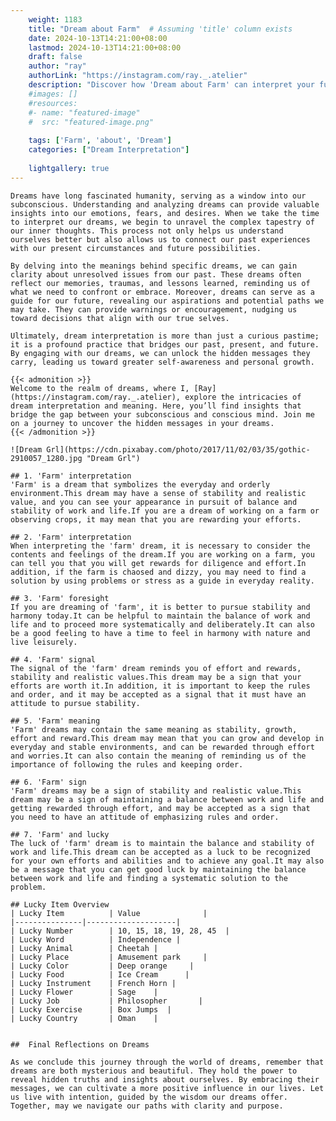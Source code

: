 ```yaml
---
    weight: 1183
    title: "Dream about Farm"  # Assuming 'title' column exists
    date: 2024-10-13T14:21:00+08:00
    lastmod: 2024-10-13T14:21:00+08:00
    draft: false
    author: "ray"
    authorLink: "https://instagram.com/ray._.atelier"
    description: "Discover how 'Dream about Farm' can interpret your future and uncover its significant meanings in your life."
    #images: []
    #resources:
    #- name: "featured-image"
    #  src: "featured-image.png"
    
    tags: ['Farm', 'about', 'Dream']
    categories: ["Dream Interpretation"]
    
    lightgallery: true
---
```

    
    Dreams have long fascinated humanity, serving as a window into our subconscious. Understanding and analyzing dreams can provide valuable insights into our emotions, fears, and desires. When we take the time to interpret our dreams, we begin to unravel the complex tapestry of our inner thoughts. This process not only helps us understand ourselves better but also allows us to connect our past experiences with our present circumstances and future possibilities.
    
    By delving into the meanings behind specific dreams, we can gain clarity about unresolved issues from our past. These dreams often reflect our memories, traumas, and lessons learned, reminding us of what we need to confront or embrace. Moreover, dreams can serve as a guide for our future, revealing our aspirations and potential paths we may take. They can provide warnings or encouragement, nudging us toward decisions that align with our true selves.
    
    Ultimately, dream interpretation is more than just a curious pastime; it is a profound practice that bridges our past, present, and future. By engaging with our dreams, we can unlock the hidden messages they carry, leading us toward greater self-awareness and personal growth.
    
    {{< admonition >}}
    Welcome to the realm of dreams, where I, [Ray](https://instagram.com/ray._.atelier), explore the intricacies of dream interpretation and meaning. Here, you’ll find insights that bridge the gap between your subconscious and conscious mind. Join me on a journey to uncover the hidden messages in your dreams.
    {{< /admonition >}}
    
    ![Dream Grl](https://cdn.pixabay.com/photo/2017/11/02/03/35/gothic-2910057_1280.jpg "Dream Grl")
    
    ## 1. 'Farm' interpretation
    'Farm' is a dream that symbolizes the everyday and orderly environment.This dream may have a sense of stability and realistic value, and you can see your appearance in pursuit of balance and stability of work and life.If you are a dream of working on a farm or observing crops, it may mean that you are rewarding your efforts.
    
    ## 2. 'Farm' interpretation
    When interpreting the 'farm' dream, it is necessary to consider the contents and feelings of the dream.If you are working on a farm, you can tell you that you will get rewards for diligence and effort.In addition, if the farm is chaosed and dizzy, you may need to find a solution by using problems or stress as a guide in everyday reality.
    
    ## 3. 'Farm' foresight
    If you are dreaming of 'farm', it is better to pursue stability and harmony today.It can be helpful to maintain the balance of work and life and to proceed more systematically and deliberately.It can also be a good feeling to have a time to feel in harmony with nature and live leisurely.
    
    ## 4. 'Farm' signal
    The signal of the 'farm' dream reminds you of effort and rewards, stability and realistic values.This dream may be a sign that your efforts are worth it.In addition, it is important to keep the rules and order, and it may be accepted as a signal that it must have an attitude to pursue stability.
    
    ## 5. 'Farm' meaning
    'Farm' dreams may contain the same meaning as stability, growth, effort and reward.This dream may mean that you can grow and develop in everyday and stable environments, and can be rewarded through effort and worries.It can also contain the meaning of reminding us of the importance of following the rules and keeping order.
    
    ## 6. 'Farm' sign
    'Farm' dreams may be a sign of stability and realistic value.This dream may be a sign of maintaining a balance between work and life and getting rewarded through effort, and may be accepted as a sign that you need to have an attitude of emphasizing rules and order.
    
    ## 7. 'Farm' and lucky
    The luck of 'farm' dream is to maintain the balance and stability of work and life.This dream can be accepted as a luck to be recognized for your own efforts and abilities and to achieve any goal.It may also be a message that you can get good luck by maintaining the balance between work and life and finding a systematic solution to the problem.
    
    ## Lucky Item Overview
    | Lucky Item          | Value              |
    |---------------|--------------------|
    | Lucky Number        | 10, 15, 18, 19, 28, 45  |
    | Lucky Word          | Independence |
    | Lucky Animal        | Cheetah |
    | Lucky Place         | Amusement park     |
    | Lucky Color         | Deep orange     |
    | Lucky Food          | Ice Cream      |
    | Lucky Instrument    | French Horn |
    | Lucky Flower        | Sage    |
    | Lucky Job           | Philosopher       |
    | Lucky Exercise      | Box Jumps  |
    | Lucky Country       | Oman    |
    
    
    ##  Final Reflections on Dreams
    
    As we conclude this journey through the world of dreams, remember that dreams are both mysterious and beautiful. They hold the power to reveal hidden truths and insights about ourselves. By embracing their messages, we can cultivate a more positive influence in our lives. Let us live with intention, guided by the wisdom our dreams offer. Together, may we navigate our paths with clarity and purpose.
    